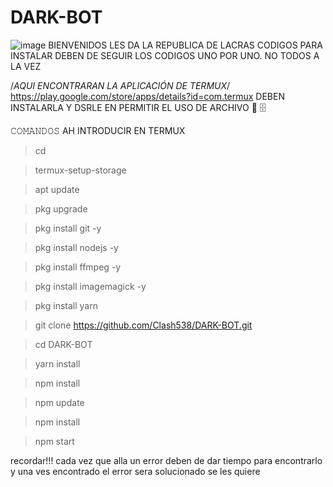 # DARK-BOT
![image](https://user-images.githubusercontent.com/118075131/227137187-79f9a514-b1b7-4c1e-bff6-371976ffea49.png)
BIENVENIDOS LES DA LA REPUBLICA DE LACRAS
CODIGOS PARA INSTALAR DEBEN DE SEGUIR LOS CODIGOS UNO POR UNO. NO TODOS A LA VEZ

/*AQUI ENCONTRARAN LA APLICACIÓN DE TERMUX*/
https://play.google.com/store/apps/details?id=com.termux
DEBEN INSTALARLA Y DSRLE EN PERMITIR EL USO DE ARCHIVO 📂 🗄️

𝙲𝙾𝙼𝙰𝙽𝙳𝙾𝚂 AH INTRODUCIR EN TERMUX

> cd

> termux-setup-storage

> apt update

> pkg upgrade 

> pkg install git -y

> pkg install nodejs -y

> pkg install ffmpeg -y

> pkg install imagemagick -y

> pkg install yarn

> git clone https://github.com/Clash538/DARK-BOT.git

> cd DARK-BOT

> yarn install 

> npm install

> npm update

> npm install 

> npm start


recordar!!!
cada vez que alla un error deben de dar tiempo para encontrarlo y una ves encontrado el error sera solucionado se les quiere 


